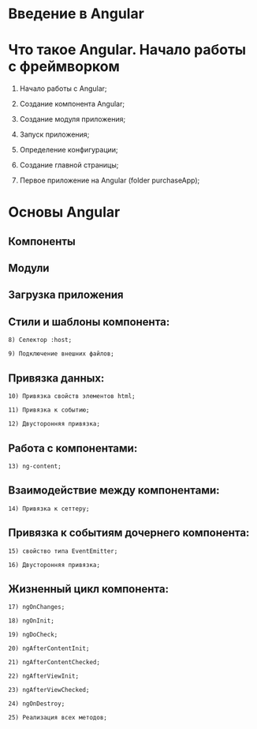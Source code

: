 # Введение в Angular

# Что такое Angular. Начало работы с фреймворком

1) Начало работы c Angular;

2) Создание компонента Angular;

3) Создание модуля приложения;

4) Запуск приложения;

5) Определение конфигурации;

6) Создание главной страницы;

7) Первое приложение на Angular (folder purchaseApp);

# Основы Angular

## Компоненты

## Модули

## Загрузка приложения

## Стили и шаблоны компонента:

	8) Селектор :host;

	9) Подключение внешних файлов;

## Привязка данных:

	10) Привязка свойств элементов html;

	11) Привязка к событию;

	12) Двусторонняя привязка;

## Работа с компонентами:

	13) ng-content;

## Взаимодействие между компонентами:

	14) Привязка к сеттеру;

## Привязка к событиям дочернего компонента:

	15) свойство типа EventEmitter;

	16) Двусторонняя привязка;

## Жизненный цикл компонента:

	17) ngOnChanges;

	18) ngOnInit;

	19) ngDoCheck;

	20) ngAfterContentInit;

	21) ngAfterContentChecked;

	22) ngAfterViewInit;

	23) ngAfterViewChecked;

	24) ngOnDestroy;

	25) Реализация всех методов;
